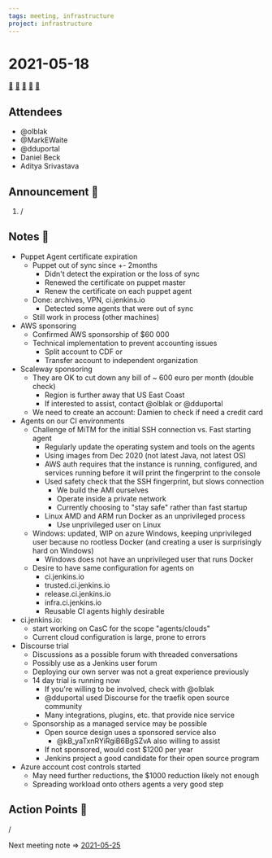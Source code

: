 ```yaml
---
tags: meeting, infrastructure
project: infrastructure
---
```


# 2021-05-18

[:movie_camera:](https://zoom.us/j/92454301214?pwd=aEVoUi9EanpaakN3L1ZxRlpDQk5Ddz09)
[:calendar:](https://jenkins.io/event-calendar/)
[:speech_balloon:](https://jenkins.io/chat/#jenkins-infra)
[:email:](https://groups.google.com/g/jenkins-infra)
[:pencil:](https://hackmd.io/KMzwn2DwR0SLBWxjy4gZhQ?both)

## Attendees

* @olblak
* @MarkEWaite
* @dduportal
* Daniel Beck
* Aditya Srivastava

## Announcement :loudspeaker:

1. /

## Notes :book:

* Puppet Agent certificate expiration
  * Puppet out of sync since +- 2months
    * Didn't detect the expiration or the loss of sync
    * Renewed the certificate on puppet master
    * Renew the certificate on each puppet agent
  * Done: archives, VPN, ci.jenkins.io
    * Detected some agents that were out of sync
  * Still work in process (other machines)
* AWS sponsoring
  * Confirmed AWS sponsorship of $60 000
  * Technical implementation to prevent accounting issues
    * Split account to CDF or
    * Transfer account to independent organization
* Scaleway sponsoring
  * They are OK to cut down any bill of ~ 600 euro per month (double check)
    * Region is further away that US East Coast
    * If interested to assist, contact @olblak or @dduportal
  * We need to create an account: Damien to check if need a credit card
* Agents on our CI environments
  * Challenge of MiTM for the initial SSH connection vs. Fast starting agent
    * Regularly update the operating system and tools on the agents
    * Using images from Dec 2020 (not latest Java, not latest OS)
    * AWS auth requires that the instance is running, configured, and services running before it will print the fingerprint to the console
    * Used safety check that the SSH fingerprint, but slows connection
      * We build the AMI ourselves
      * Operate inside a private network
      * Currently choosing to "stay safe" rather than fast startup
    * Linux AMD and ARM run Docker as an unprivileged process
      * Use unprivileged user on Linux
  * Windows: updated, WIP on azure Windows, keeping unprivileged user because no rootless Docker (and creating a user is surprisingly hard on Windows)
    * Windows does not have an unprivileged user that runs Docker
  * Desire to have same configuration for agents on
    * ci.jenkins.io
    * trusted.ci.jenkins.io
    * release.ci.jenkins.io
    * infra.ci.jenkins.io
    * Reusable CI agents highly desirable
* ci.jenkins.io: 
  * start working on CasC for the scope "agents/clouds"
  * Current cloud configuration is large, prone to errors
* Discourse trial
  * Discussions as a possible forum with threaded conversations
  * Possibly use as a Jenkins user forum
  * Deploying our own server was not a great experience previously
  * 14 day trial is running now
    * If you're willing to be involved, check with @olblak 
    * @dduportal used Discourse for the traefik open source community
    * Many integrations, plugins, etc. that provide nice service
  * Sponsorship as a managed service may be possible
    * Open source design uses a sponsored service also
      * @kB_yaTxnRYiRgiB6BgSZvA also willing to assist
    * If not sponsored, would cost $1200 per year
    * Jenkins project a good candidate for their open source program
* Azure account cost controls started
  * May need further reductions, the $1000 reduction likely not enough
  * Spreading workload onto others agents a very good step

## Action Points :muscle:

/

Next meeting note => [2021-05-25](https://hackmd.io/sBywc0IfRraU93aNETVwkw?both)
